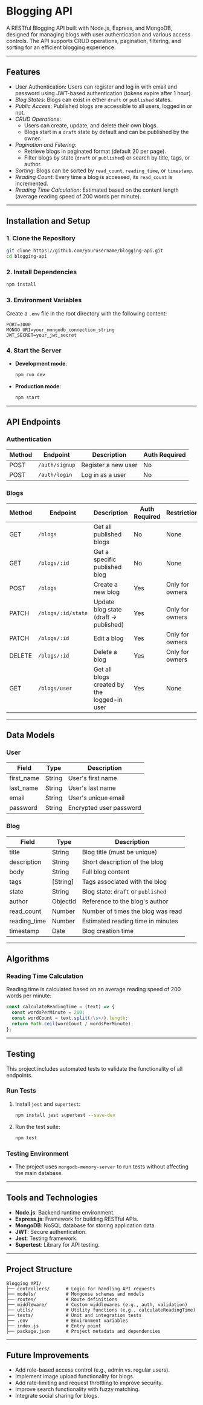 # Blogging API

A RESTful Blogging API built with Node.js, Express, and MongoDB, designed for managing blogs with user authentication and various access controls. The API supports CRUD operations, pagination, filtering, and sorting for an efficient blogging experience.

---

## Features

- User Authentication: Users can register and log in with email and password using JWT-based authentication (tokens expire after 1 hour).
- *Blog States*: Blogs can exist in either `draft` or `published` states.
- *Public Access*: Published blogs are accessible to all users, logged in or not.
- *CRUD Operations*:
  - Users can create, update, and delete their own blogs.
  - Blogs start in a `draft` state by default and can be published by the owner.
- *Pagination and Filtering*:
  - Retrieve blogs in paginated format (default 20 per page).
  - Filter blogs by state (`draft` or `published`) or search by title, tags, or author.
- *Sorting*: Blogs can be sorted by `read_count`, `reading_time`, or `timestamp`.
- *Reading Count*: Every time a blog is accessed, its `read_count` is incremented.
- *Reading Time Calculation*: Estimated based on the content length (average reading speed of 200 words per minute).

---

## Installation and Setup

### **1. Clone the Repository**
```bash
git clone https://github.com/yourusername/blogging-api.git
cd blogging-api
```

### **2. Install Dependencies**
```bash
npm install
```

### **3. Environment Variables**
Create a `.env` file in the root directory with the following content:
```env
PORT=3000
MONGO_URI=your_mongodb_connection_string
JWT_SECRET=your_jwt_secret
```

### **4. Start the Server**
- **Development mode**:
  ```bash
  npm run dev
  ```
- **Production mode**:
  ```bash
  npm start
  ```

---

## API Endpoints

### **Authentication**
| Method | Endpoint       | Description          | Auth Required |
|--------|----------------|----------------------|---------------|
| POST   | `/auth/signup` | Register a new user  | No            |
| POST   | `/auth/login`  | Log in as a user     | No            |

### **Blogs**
| Method | Endpoint                | Description                                 | Auth Required | Restrictions        |
|--------|--------------------------|---------------------------------------------|---------------|---------------------|
| GET    | `/blogs`                | Get all published blogs                    | No            | None                |
| GET    | `/blogs/:id`            | Get a specific published blog              | No            | None                |
| POST   | `/blogs`                | Create a new blog                          | Yes           | Only for owners     |
| PATCH  | `/blogs/:id/state`      | Update blog state (draft → published)      | Yes           | Only for owners     |
| PATCH  | `/blogs/:id`            | Edit a blog                                | Yes           | Only for owners     |
| DELETE | `/blogs/:id`            | Delete a blog                              | Yes           | Only for owners     |
| GET    | `/blogs/user`           | Get all blogs created by the logged-in user | Yes           | None                |

---

## Data Models

### **User**
| Field      | Type   | Description              |
|------------|--------|--------------------------|
| first_name | String | User's first name        |
| last_name  | String | User's last name         |
| email      | String | User's unique email      |
| password   | String | Encrypted user password  |

### **Blog**
| Field         | Type     | Description                             |
|---------------|----------|-----------------------------------------|
| title         | String   | Blog title (must be unique)            |
| description   | String   | Short description of the blog          |
| body          | String   | Full blog content                      |
| tags          | [String] | Tags associated with the blog          |
| state         | String   | Blog state: `draft` or `published`     |
| author        | ObjectId | Reference to the blog's author         |
| read_count    | Number   | Number of times the blog was read       |
| reading_time  | Number   | Estimated reading time in minutes      |
| timestamp     | Date     | Blog creation time                     |

---

## Algorithms

### **Reading Time Calculation**
Reading time is calculated based on an average reading speed of 200 words per minute:
```javascript
const calculateReadingTime = (text) => {
  const wordsPerMinute = 200;
  const wordCount = text.split(/\s+/).length;
  return Math.ceil(wordCount / wordsPerMinute);
};
```

---

## Testing

This project includes automated tests to validate the functionality of all endpoints.

### **Run Tests**
1. Install `jest` and `supertest`:
   ```bash
   npm install jest supertest --save-dev
   ```
2. Run the test suite:
   ```bash
   npm test
   ```

### **Testing Environment**
- The project uses `mongodb-memory-server` to run tests without affecting the main database.

---

## Tools and Technologies
- **Node.js**: Backend runtime environment.
- **Express.js**: Framework for building RESTful APIs.
- **MongoDB**: NoSQL database for storing application data.
- **JWT**: Secure authentication.
- **Jest**: Testing framework.
- **Supertest**: Library for API testing.

---

## Project Structure

```
Blogging API/
├── controllers/      # Logic for handling API requests
├── models/           # Mongoose schemas and models
├── routes/           # Route definitions
├── middleware/       # Custom middlewares (e.g., auth, validation)
├── utils/            # Utility functions (e.g., calculateReadingTime)
├── tests/            # Unit and integration tests
├── .env              # Environment variables
├── index.js          # Entry point
├── package.json      # Project metadata and dependencies
```

---

## Future Improvements

- Add role-based access control (e.g., admin vs. regular users).
- Implement image upload functionality for blogs.
- Add rate-limiting and request throttling to improve security.
- Improve search functionality with fuzzy matching.
- Integrate social sharing for blogs.

